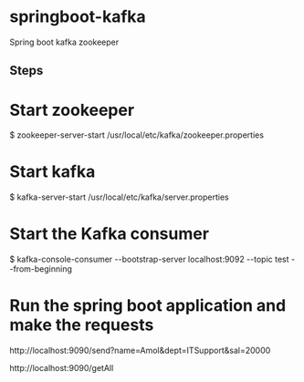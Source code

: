 # springboot-kafka
Spring boot kafka zookeeper 

## Steps
# Start zookeeper

$ zookeeper-server-start /usr/local/etc/kafka/zookeeper.properties

# Start kafka

$ kafka-server-start /usr/local/etc/kafka/server.properties

# Start the Kafka consumer

$ kafka-console-consumer --bootstrap-server localhost:9092 --topic test --from-beginning

# Run the spring boot application and make the requests

http://localhost:9090/send?name=Amol&dept=ITSupport&sal=20000

http://localhost:9090/getAll
